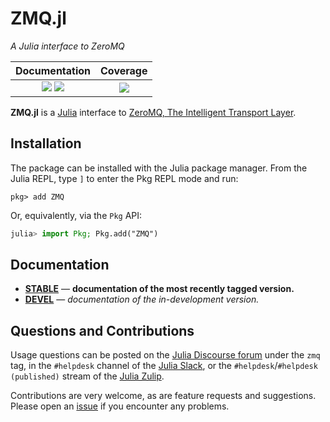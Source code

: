 # ZMQ.jl

*A Julia interface to ZeroMQ*

| **Documentation**                                                         | **Coverage**                    |
|:-------------------------------------------------------------------------:|:-------------------------------:|
| [![][docs-stable-img]][docs-stable-url] [![][docs-dev-img]][docs-dev-url] | [![][codecov-img]][codecov-url] |

**ZMQ.jl** is a [Julia](http://julialang.org) interface to [ZeroMQ, The Intelligent Transport Layer](http://zeromq.org).

## Installation

The package can be installed with the Julia package manager.
From the Julia REPL, type `]` to enter the Pkg REPL mode and run:

```
pkg> add ZMQ
```

Or, equivalently, via the `Pkg` API:

```julia
julia> import Pkg; Pkg.add("ZMQ")
```

## Documentation

- [**STABLE**][docs-stable-url] &mdash; **documentation of the most recently tagged version.**
- [**DEVEL**][docs-dev-url] &mdash; *documentation of the in-development version.*

## Questions and Contributions

Usage questions can be posted on the [Julia Discourse forum][discourse-tag-url]
under the `zmq` tag, in the `#helpdesk` channel of the [Julia
Slack](https://julialang.org/community/), or the `#helpdesk`/`#helpdesk
(published)` stream of the [Julia Zulip](https://julialang.zulipchat.com/).

Contributions are very welcome, as are feature requests and suggestions. Please
open an [issue][issues-url] if you encounter any problems.

[discourse-tag-url]: https://discourse.julialang.org/tags/zmq

[docs-dev-img]: https://img.shields.io/badge/docs-dev-blue.svg
[docs-dev-url]: https://juliainterop.github.io/ZMQ.jl/latest

[docs-stable-img]: https://img.shields.io/badge/docs-stable-blue.svg
[docs-stable-url]: https://juliainterop.github.io/ZMQ.jl/stable

[codecov-img]: https://codecov.io/gh/JuliaInterop/ZMQ.jl/graph/badge.svg?token=NMxuhZepAU
[codecov-url]: https://codecov.io/gh/JuliaInterop/ZMQ.jl

[issues-url]: https://github.com/JuliaInterop/ZMQ.jl/issues

